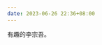 ```yaml
---
date: 2023-06-26 22:36+08:00
---
```


有趣的李宗吾。

<readonlylink href="https://books.readonly.link/李宗吾/厚黑学/book.json" />
<readonlylink href="https://books.readonly.link/李宗吾/社会问题之商榷/book.json" />
